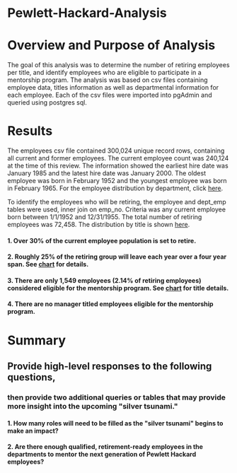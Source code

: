 # Pewlett-Hackard-Analysis

# Overview and Purpose of Analysis
The goal of this analysis was to determine the number of retiring employees per title, and identify employees who are eligible to participate in a mentorship program.  The analysis was based on csv files containing employee data, titles information as well as departmental information for each employee.  Each of the csv files were imported into pgAdmin and queried using postgres sql.

# Results
The employees csv file contained 300,024 unique record rows, containing all current and former employees.  The current employee count was 240,124 at the time of this review.  The information showed the earliest hire date was January 1985 and the latest hire date was January 2000.  The oldest employee was born in February 1952 and the youngest employee was born in February 1965. For the employee distribution by department, click [here](  ).

To identify the employees who will be retiring, the employee and dept_emp tables were used, inner join on emp_no.  Criteria was any current employee born between 1/1/1952 and 12/31/1955.  The total number of retiring employees was 72,458.  The distribution by title is shown [here](  ).

#### 1.  Over 30% of the current employee population is set to retire.
#### 2.  Roughly 25% of the retiring group will leave each year over a four year span.  See [chart]( ) for details.
#### 3.  There are only 1,549 employees (2.14% of retiring employees) considered eligible for the mentorship program.  See [chart](  ) for title details.
#### 4.  There are no manager titled employees eligible for the mentorship program.


# Summary
## Provide high-level responses to the following questions, 
### then provide two additional queries or tables that may provide more insight into the upcoming "silver tsunami."

#### 1. How many roles will need to be filled as the "silver tsunami" begins to make an impact?
#### 2. Are there enough qualified, retirement-ready employees in the departments to mentor the next generation of Pewlett Hackard employees?
